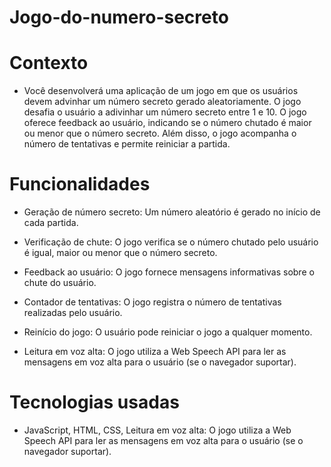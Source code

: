 # Jogo-do-numero-secreto

# Contexto
- Você desenvolverá uma aplicação de um jogo em que os usuários devem advinhar um número secreto gerado aleatoriamente. O jogo  desafia o usuário a adivinhar um número secreto entre 1 e 10. O jogo oferece feedback ao usuário, indicando se o número chutado é maior ou menor que o número secreto. Além disso, o jogo acompanha o número de tentativas e permite reiniciar a partida.


# Funcionalidades   
- Geração de número secreto: Um número aleatório é gerado no início de cada partida.

- Verificação de chute: O jogo verifica se o número chutado pelo usuário é igual, maior ou menor que o número secreto.

- Feedback ao usuário: O jogo fornece mensagens informativas sobre o chute do usuário.

- Contador de tentativas: O jogo registra o número de tentativas realizadas pelo usuário.

- Reinício do jogo: O usuário pode reiniciar o jogo a qualquer momento.

- Leitura em voz alta: O jogo utiliza a Web Speech API para ler as mensagens em voz alta para o usuário (se o navegador suportar).

# Tecnologias usadas
- JavaScript, HTML, CSS, Leitura em voz alta: O jogo utiliza a Web Speech API para ler as mensagens em voz alta para o usuário (se o navegador suportar).